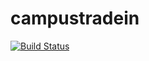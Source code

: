 # campustradein
[![Build Status](https://travis-ci.org/ifeify/campustradein.svg?branch=master)](https://travis-ci.org/ifeify/campustradein)